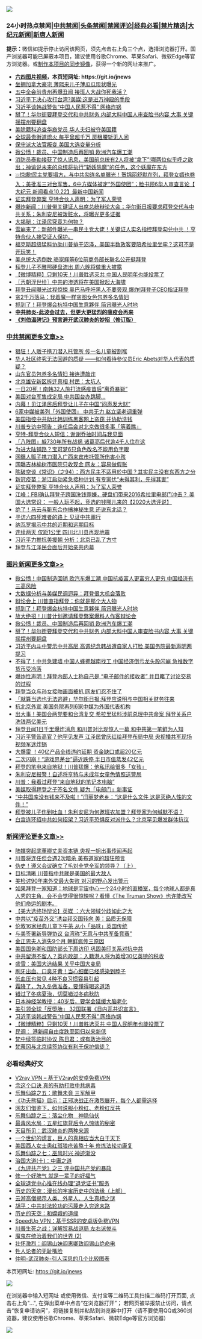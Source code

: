 ![](https://raw.githubusercontent.com/fqnews/bnews/master/64photo/fqnews-qr.jpg)

<div id="tt">
<h3>24小时热点禁闻|<a href="#%E4%B8%AD%E5%85%B1%E7%A6%81%E9%97%BB%E6%9B%B4%E5%A4%9A%E6%96%87%E7%AB%A0">中共禁闻</a>|<a href="#%E5%9B%BE%E7%89%87%E6%96%B0%E9%97%BB%E6%9B%B4%E5%A4%9A%E6%96%87%E7%AB%A0">头条禁闻</a>|<a href="#%E6%96%B0%E9%97%BB%E8%AF%84%E8%AE%BA%E6%9B%B4%E5%A4%9A%E6%96%87%E7%AB%A0">禁闻评论|<a href="#%E5%BF%85%E7%9C%8B%E7%BB%8F%E5%85%B8%E5%A5%BD%E6%96%87">经典必看|<a href="/video.md#%E7%A6%81%E7%89%87%E7%B2%BE%E9%80%89">禁片精选</a>|<a href="https://github.com/fqnews/djy/blob/master/gb/nf1351518.md#1">大纪元新闻</a>|<a href="https://github.com/fqnews/ntdtv/blob/master/gb/prog204.md#1">新唐人新闻</a></h3>
<div><b>提示：</b>微信如提示停止访问该网页，须先点击右上角三个点，选择浏览器打开。国产浏览器可能已屏蔽本项目，建议使用谷歌Chrome、苹果Safari、微软Edge等官方浏览器。或<a href="https://github.com/fqnews/bnews/blob/master/%E5%88%B6%E4%BD%9Cgit%E7%A6%81%E9%97%BB%E9%95%9C%E5%83%8F.md">制作本项目的同步镜像</a>，获得一个新的网址来推广。</div>
<ul>
<li><b><a href="http://d1.bdrive.tk/64.mp4" target="_blank">六四图片视频</a>，本页短网址: https://git.io/jnews</b></li>
<li><a href="/cnnews/20201023/1418645.md">坐拥加拿大豪宅 薄熙来儿子薄瓜瓜现状曝光</a></li>
<li><a href="/cnnews/20201023/1418620.md">五中全会前贵州再爆丑闻 接班人大战你死我活？</a></li>
<li><a href="/cnnews/20201023/1418631.md">习近平下决心攻打台湾?美媒:这是进万神殿的手段</a></li>
<li><a href="/comments/20201023/1418865.md">习近平谈韩战警告“中国人民惹不得” 网络炸锅</a></li>
<li><a href="/topimagenews/20201023/1418574.md">掰了！华尔街要拜登交代和中共财务 内部大料中国人审查脸书内容 大事 关键摇摆州要翻盘</a></li>
<li><a href="/cnnews/20201023/1418644.md">美除籍科追查华裔党员 华人夫妇被夺美国籍</a></li>
<li><a href="/cnnews/hknews/20201023/1418643.md">全球最贵街道熄火 每平曾超千万 房租腰斩无人问</a></li>
<li><a href="/bannedvideo/20201023/1418850.md">保守派大法官叛变 美国大选变量分析</a></li>
<li><a href="/topimagenews/20201023/1418689.md">掀公愤！裁员、中国制造后再回销 欧洲汽车爆工潮</a></li>
<li><a href="/bannedvideo/20201022/1418501.md">消防员泰勒接获了惊人讯息，美国前总统有2人将被“拿下”!哪两位似乎呼之欲出；神谕说未来的总统将执行“斩妖除魔”的任务，这个妖魔在东方</a></li>
<li><a href="/bannedvideo/20201023/1418706.md">💥惊爆❗️民主党要塌方，与中共勾连名单曝光！贺锦丽舒默在列，拜登女婿也卷入；美批准三对台军售，6中方媒体被定“外国使团”；脸书顾6华人审查言论【 大纪元 新闻看点10.22】最新中国新闻</a></li>
<li><a href="/cbnews/20201022/1418562.md">证实拜登弊案 亨特合伙人声明：为了军人荣誉</a></li>
<li><a href="/bannedvideo/20201023/1418750.md">爆炸新闻：川普带关键证人出席总统辩论大会；华尔街日报要求拜登交代与中共关系；朱利安尼被泼脏水，将曝光更多证据</a></li>
<li><a href="/cnnews/20201023/1418666.md">大揭秘：江泽民究竟为何物？</a></li>
<li><a href="/bannedvideo/20201023/1418688.md">雪崩来了：新邮件曝光一串民主党大佬！关键证人实名指控拜登勾兑中共 ！亨特合伙人接受证人保护。</a></li>
<li><a href="/bannedvideo/20201023/1418716.md">福克斯超级猛料协助川普排干沼泽，美国半数政客要陪希拉里坐牢？这可不是开玩笑！</a></li>
<li><a href="/cnnews/20201023/1418882.md">美总统大选倒数 骆家辉等6位前商务部长联名公开挺拜登</a></li>
<li><a href="/cnnews/20201023/1418873.md">拜登儿子不雅照硬盘流出 周六晚将做重大披露</a></li>
<li><a href="/comments/20201023/1418844.md">【微博精粹】只剩10天！川普胜选灭共 中国人民明年也能投票了</a></li>
<li><a href="/ssgc/20201023/1418649.md">〖兲朝浮世绘〗中共的渗透将在美国掀起大海啸</a></li>
<li><a href="/cnnews/20201022/1418530.md">拜登丑闻曝光过程惊悚 奥巴马呼吁黑人不要旁观 爆炸!拜登子CEO指证拜登</a></li>
<li><a href="/baitai/20201023/1418885.md">贪2千万落马：我着魔一样贪图女色包养多名情妇</a></li>
<li><a href="/topimagenews/20201023/1418753.md">抓到了！拜登爆会杭特中国生意夥伴 简讯曝光人时地</a></li>
<li><b><a href="/comments/20200211/1275071.md" target="_blank">中共肺炎-此波会过去，但更大更猛烈的瘟疫会再来</a></b></li>
<li><b><a href="/comments/20200207/1272816.md" target="_blank">《刘伯温碑记》预言避开武汉肺炎的妙招（修订版）</a></b></li>
</ul>
</div>

<div class="catlist">
<h3><a href="/cbnews/" target="_blank">中共禁闻</a><span><a href="/cbnews/" target="_blank" rel="nofollow">更多文章>></a></span></h3>
<ul>
<li><a href="/cbnews/20201023/1419026.md" target="_blank">猖狂！人贩子携刀潜入托管所 传一名儿童被割喉</a></li>
<li><a href="/cbnews/20201023/1419023.md" target="_blank">华⼈社区终究⽆法回避的质疑 ——如何看待參仪员Eric Abets对华⼈代表的质疑？</a></li>
<li><a href="/cbnews/20201023/1419002.md" target="_blank">山东官员包养多名情妇 接连遭敲诈</a></li>
<li><a href="/cbnews/20201023/1418996.md" target="_blank">北京雄安新区拆迁真相 村民：太坑人</a></li>
<li><a href="/cbnews/20201023/1418902.md" target="_blank">一日20死！南韩32人施打流感疫苗后“离奇暴毙”</a></li>
<li><a href="/cbnews/20201023/1418889.md" target="_blank">美国对台军售成定局 中共国台办跳脚…</a></li>
<li><a href="/cbnews/20201023/1418867.md" target="_blank">内幕！见江泽民后拜登让儿子在中国“闷声发大财”</a></li>
<li><a href="/cbnews/20201023/1418833.md" target="_blank">6家中媒被美列「外国使团」 中共无力 赵立坚老调重弹</a></li>
<li><a href="/cbnews/20201023/1418755.md" target="_blank">美国指控中共助北韩训练黑客网上盗窃 并协助洗钱</a></li>
<li><a href="/cbnews/20201023/1418754.md" target="_blank">川普专访中预告：连任后会对北京做很多事「等着瞧」</a></li>
<li><a href="/cbnews/20201023/1418657.md" target="_blank">亨特-拜登合伙人短信：谢谢乔抽时间与我见面</a></li>
<li><a href="/cbnews/20201023/1418642.md" target="_blank">「八阵图」躲730年所有战祸 诸葛亮后代逾4千人住在这</a></li>
<li><a href="/cbnews/20201023/1418619.md" target="_blank">为进大陆铺路？宝可梦6只角色改名不能用负字眼</a></li>
<li><a href="/cbnews/20201023/1418618.md" target="_blank">网曝人贩子携刀潜入广西来宾市托管所伤害小孩</a></li>
<li><a href="/cbnews/20201023/1418617.md" target="_blank">网曝吉林榆树市医院只收现金 网友：容易做假账</a></li>
<li><a href="/cbnews/20201023/1418597.md" target="_blank">陈破空谈《常识》（之94）：西方民主不适用於中国？其实民主没有东西方之分</a></li>
<li><a href="/cbnews/20201023/1418584.md" target="_blank">新冠疫苗：浙江启动紧急接种计划 有专家忧“未得其利，先得其害”</a></li>
<li><a href="/cbnews/20201022/1418562.md" target="_blank">证实拜登弊案 亨特合伙人声明：为了军人荣誉</a></li>
<li><a href="/cbnews/20201022/1418515.md" target="_blank">江峰：FBI确认拜登子跨国洗钱罪嫌，硬盘们带来2016希拉里电邮门冲击？ 美国大选常识： 一般人玩不起，竞选的钱哪儿来的【2020大选评说】</a></li>
<li><a href="/cbnews/20201022/1418411.md" target="_blank">绝了！马云与靳东合作搞神秘生意 还说东北话？</a></li>
<li><a href="/cbnews/20201022/1418399.md" target="_blank">寻访六四死难者的路上 见证中共罪行</a></li>
<li><a href="/cbnews/20201022/1418380.md" target="_blank">纳瓦罗揭示中共的近期和远期目标</a></li>
<li><a href="/cbnews/20201022/1418371.md" target="_blank">连续两天 仅距1公里 四川北川县再现地震</a></li>
<li><a href="/cbnews/20201022/1418360.md" target="_blank">习近平力推抗美援朝 分析：北京已乱了方寸</a></li>
<li><a href="/cbnews/20201022/1418345.md" target="_blank">拜登与江泽民会面后开始亲共内幕</a></li>

</ul>
</div>
<div class="catlist">
<h3><a href="/topimagenews/" target="_blank">图片新闻</a><span><a href="/topimagenews/" target="_blank" rel="nofollow">更多文章>></a></span></h3>
<ul>
<li><a href="/topimagenews/20201023/1419001.md" target="_blank">掀公愤！中国制造回销 欧汽车爆工潮 中国抗疫富人更富穷人更穷 中国经济有三高风险</a></li>
<li><a href="/topimagenews/20201023/1418941.md" target="_blank">大数据分析与美媒民调迴异：拜登很大机会落败</a></li>
<li><a href="/topimagenews/20201023/1418912.md" target="_blank">辩论会上 川普直指拜登：你就是那个大人物</a></li>
<li><a href="/topimagenews/20201023/1418753.md" target="_blank">抓到了！拜登爆会杭特中国生意夥伴 简讯曝光人时地</a></li>
<li><a href="/topimagenews/20201023/1418752.md" target="_blank">放大绝招！川普计划邀请拜登弊案爆料人作客辩论会</a></li>
<li><a href="/topimagenews/20201023/1418689.md" target="_blank">掀公愤！裁员、中国制造后再回销 欧洲汽车爆工潮</a></li>
<li><a href="/topimagenews/20201023/1418574.md" target="_blank">掰了！华尔街要拜登交代和中共财务 内部大料中国人审查脸书内容 大事 关键摇摆州要翻盘</a></li>
<li><a href="/topimagenews/20201022/1418484.md" target="_blank">习近平内斗中警示中共高层 高调纪念韩战遭自家人打脸 美国务院最新声明两提习</a></li>
<li><a href="/topimagenews/20201022/1418398.md" target="_blank">不得了！中共急建墙 中国人蜂拥越南找工 中国经济倒亏龙头股闪崩 急推数字货币受冷落</a></li>
<li><a href="/topimagenews/20201022/1418321.md" target="_blank">爆炸性声明！拜登内部人士称自己是 &#8220;电子邮件的接收者&#8221; 并目睹了讨论交易的过程</a></li>
<li><a href="/topimagenews/20201022/1418313.md" target="_blank">拜登当众与孙女接吻画面被扒 网友们忍不住了</a></li>
<li><a href="/topimagenews/20201022/1418136.md" target="_blank">「就算当选也无法逃避」华尔街日报:拜登应说明与中国相关财务往来</a></li>
<li><a href="/topimagenews/20201022/1418011.md" target="_blank">抗北京外宣 美国务院再列6家中媒为外国代表机构</a></li>
<li><a href="/topimagenews/20201022/1417976.md" target="_blank">出大事！美国会两党要和台湾复交 希拉里猛料涉前总理中共命案 拜登关系户洗钱两亿美元</a></li>
<li><a href="/topimagenews/20201022/1417975.md" target="_blank">拜登丑闻1日千里爆炸消息 和川普对比现惊人一幕 和中共第一笔鲜为人知</a></li>
<li><a href="/topimagenews/20201021/1417880.md" target="_blank">习近平警告高官？他罕见发声 江泽民曾庆红给拜登布局中局 央视播共军现场视频军迷炸锅</a></li>
<li><a href="/topimagenews/20201021/1417712.md" target="_blank">大爆雷 ！40亿产品全线违约延期 资金缺口或超20亿元</a></li>
<li><a href="/topimagenews/20201021/1417699.md" target="_blank">二次闪崩！“游戏界茅台”逼近跌停 半日市值蒸发42亿元</a></li>
<li><a href="/topimagenews/20201021/1417698.md" target="_blank">拜登的笔电来自地狱！川普猛爆：他私讯给很多「女孩」</a></li>
<li><a href="/topimagenews/20201021/1417610.md" target="_blank">朱利安尼报警！自述将亨特与未成年女童色情照送警局</a></li>
<li><a href="/topimagenews/20201021/1417497.md" target="_blank">川普：我看过拜登“来自地狱的笔记本电脑”</a></li>
<li><a href="/topimagenews/20201021/1417337.md" target="_blank">美媒取得拜登之子签名文件 疑为「电邮门」新事证</a></li>
<li><a href="/topimagenews/20201021/1417317.md" target="_blank">“中共国库没有钱来不及啦！”闫丽梦老乡：“这是什么文件 这是灭绝人性的文件！”</a></li>
<li><a href="/topimagenews/20201020/1417287.md" target="_blank">拜登被儿子伤到吐血！朱利安尼为何邀班农加盟？拜登家为何缄默不语？</a></li>
<li><a href="/topimagenews/20201020/1417278.md" target="_blank">白宫连环招中共如何招架？习近平恐惧反对派什么？北京罕见爆发群体抗议</a></li>

</ul>
</div>
<div class="catlist">
<h3><a href="/comments/" target="_blank">新闻评论</a><span><a href="/comments/" target="_blank" rel="nofollow">更多文章>></a></span></h3>
<ul>
<li><a href="/comments/20201023/1419054.md" target="_blank">陆媒突起底董卿丈夫资本链 央视一姐出事传闻再起</a></li>
<li><a href="/comments/20201023/1419053.md" target="_blank">川普将连任但会遇2次暗杀 美布道家的超狂预言</a></li>
<li><a href="/comments/20201023/1419052.md" target="_blank">伪史！遵义会议确立了毛对全党全军的领导？（上）</a></li>
<li><a href="/comments/20201023/1419036.md" target="_blank">目标清晰 川普指中共就是美国的最大敌人</a></li>
<li><a href="/comments/20201023/1419030.md" target="_blank">美检讨90年来外交最大失败 对习的野心发出警示</a></li>
<li><a href="/comments/20201023/1419021.md" target="_blank">如果拜登一家知道：地球是宇宙中心一个24小时的直播室，每个地球人都是真人秀的主角，会不会觉得很惊悚呢？看懂《The Truman Show》也许能改写他们命运的剧本。</a></li>
<li><a href="/comments/20201023/1419009.md" target="_blank">【美大选终场辩论】英媒 ：六大领域分歧如此之大</a></li>
<li><a href="/comments/20201023/1418986.md" target="_blank">中共以“疫苗外交”诱台邦交国转向 美：品质无保障</a></li>
<li><a href="/comments/20201023/1418985.md" target="_blank">伦敦16家经典儿童下午茶 从小「品味」英国传统</a></li>
<li><a href="/comments/20201023/1418971.md" target="_blank">与美签署新导弹协议 台湾称“无意与中共军备竞赛”</a></li>
<li><a href="/comments/20201023/1418953.md" target="_blank">金正恩夫人消失9个月 朝鲜疯传三原因</a></li>
<li><a href="/comments/20201023/1418952.md" target="_blank">美国国务卿和国防部长下周访印 巩固美印关系对抗中共</a></li>
<li><a href="/comments/20201023/1418951.md" target="_blank">中共留港不留人？英内政部：入籍港人将为英增30亿英镑的税收</a></li>
<li><a href="/comments/20201023/1418927.md" target="_blank">盛雪：美国大选结果 关乎中国大变局</a></li>
<li><a href="/comments/20201023/1418926.md" target="_blank">刷牙出血、口臭牙黄！当心细菌已经感染到脖子</a></li>
<li><a href="/comments/20201023/1418925.md" target="_blank">低血压也常见 4种不良习惯容易引起</a></li>
<li><a href="/comments/20201023/1418924.md" target="_blank">霜降了，为入冬做准备，要懂得喝这道汤</a></li>
<li><a href="/comments/20201023/1418923.md" target="_blank">错过了冬病夏治，切莫错过冬病秋防</a></li>
<li><a href="/comments/20201023/1418922.md" target="_blank">日本神经学教授：40岁后，要学会延缓大脑老化</a></li>
<li><a href="/comments/20201023/1418899.md" target="_blank">美引领全球「反堕胎」 32国联署《日内瓦共识宣言》</a></li>
<li><a href="/comments/20201023/1418865.md" target="_blank">习近平谈韩战警告“中国人民惹不得” 网络炸锅</a></li>
<li><a href="/comments/20201023/1418844.md" target="_blank">【微博精粹】只剩10天！川普胜选灭共 中国人民明年也能投票了</a></li>
<li><a href="/comments/20201023/1418821.md" target="_blank">民调： 港新闻自由度跌至回归以来新低</a></li>
<li><a href="/comments/20201023/1418820.md" target="_blank">梵中续签临时协议 陈日君：或有政治目的</a></li>
<li><a href="/comments/20201023/1418819.md" target="_blank">梵蒂冈与北京续签协议有利于保护信徒？</a></li>

</ul>
</div>

<div class="catlist">
<h3>必看经典好文</h3>
<ul>
<li><a href="/comments/20200112/1257608.md" target="_blank">V2ray VPN &#8211; 基于V2ray的安卓免费VPN</a></li>
<li><a href="/comments/20200707/1357090.md" target="_blank">念这个口诀 真的有助打败中共病毒</a></li>
<li><a href="/tculture/20170715/791820.md" target="_blank">乐舞仙踪之五：歌舞未竟 三军解甲</a></li>
<li><a href="/comments/20200308/1290182.md" target="_blank">《功夫熊猫》启示：正邪决战正在激烈展开，每个人都需选择</a></li>
<li><a href="/comments/20200712/1359630.md" target="_blank">网友们借鉴下，如何说服小粉红、老粉红反共</a></li>
<li><a href="/tculture/20190101/1056889.md" target="_blank">乐舞仙踪之三：落尘化物　神隐仙伏</a></li>
<li><a href="/cbnews/20201005/1408304.md" target="_blank">最毒风水局：五星红旗背后令人惊骇的秘密</a></li>
<li><a href="/comments/20200816/1381123.md" target="_blank">天目所见：武汉肺炎的两种来源</a></li>
<li><a href="/comments/20200621/1348067.md" target="_blank">一个世纪的谎言，巨人的真相应当大白于天下</a></li>
<li><a href="/comments/20190126/1070164.md" target="_blank">美国西人女士患红斑狼疮苦熬十年 修炼法轮功康复</a></li>
<li><a href="/tculture/20190101/792550.md" target="_blank">乐舞仙踪之七：巫风时兴 神迹渐没</a></li>
<li><a href="/cbnews/20180316/915423.md" target="_blank">治国大道(十)：中庸之道</a></li>
<li><a href="/bookonline/20131116/201054.md" target="_blank">《九评共产党》之三 评中国共产党的暴政</a></li>
<li><a href="/funmedia/20200713/1359909.md" target="_blank">修一个好脾气 就是一辈子的好福气</a></li>
<li><a href="/cbnews/20200819/1382346.md" target="_blank">全球退党中心推在线办理“退党证书”服务</a></li>
<li><a href="/tculture/20121025/73065.md" target="_blank">历史的天空：漫长的宇宙历史中的法缘（上部）</a></li>
<li><a href="/comments/20200919/82684.md" target="_blank">云游高僧揭示人类、外星人、人生真相之谜</a></li>
<li><a href="/cbnews/20200720/1363328.md" target="_blank">胡平：中共对法轮功的污蔑走入穷途末路</a></li>
<li><a href="/cbnews/20190219/1083302.md" target="_blank">历史的天空：和嫦娥的道缘</a></li>
<li><a href="/cbnews/20191226/1241739.md" target="_blank">SpeedUp VPN：基于SSR的安卓版免费VPN</a></li>
<li><a href="/comments/20200908/1392745.md" target="_blank">川普生死之战：详解贸易战谜局 左右派惨斗</a></li>
<li><a href="/topimagenews/20180520/944940.md" target="_blank">魔鬼在统治着我们的世界 (2)</a></li>
<li><a href="/cbnews/20200727/1366904.md" target="_blank">壮怀激烈：阎锡山妹阎惠卿致阎锡山绝命电</a></li>
<li><a href="/comments/20200606/783250.md" target="_blank">牲人论者的无耻嘴脸</a></li>
<li><a href="/comments/20200620/1347687.md" target="_blank">仲明-武汉肺炎-引人深思的几个比较图表</a></li>

</ul>
</div>

本页短网址: https://git.io/jnews

![](https://raw.githubusercontent.com/fqnews/bnews/master/64photo/fqnews-qr.jpg)

在浏览器中输入短网址 或使用微信、支付宝等二维码工具扫描二维码打开页面, 点击右上角"...", 在弹出菜单中点击“在浏览器打开”； 若网页被举报禁止访问，请点击“恢复申请访问”，将链接复制并粘贴到浏览器中打开（请不要使用QQ或360浏览器，建议使用谷歌Chrome、苹果Safari、微软Edge等官方浏览器）

![](https://raw.githubusercontent.com/fqnews/bnews/master/64photo/wx.jpg)